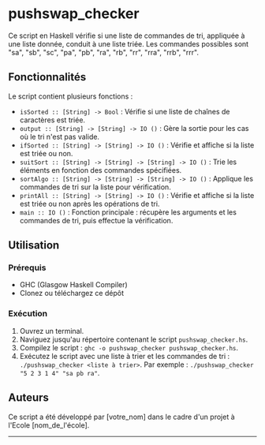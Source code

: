 # pushswap_checker

Ce script en Haskell vérifie si une liste de commandes de tri, appliquée à une liste donnée, conduit à une liste triée. Les commandes possibles sont "sa", "sb", "sc", "pa", "pb", "ra", "rb", "rr", "rra", "rrb", "rrr".

## Fonctionnalités

Le script contient plusieurs fonctions :

- `isSorted :: [String] -> Bool` : Vérifie si une liste de chaînes de caractères est triée.
- `output :: [String] -> [String] -> IO ()` : Gère la sortie pour les cas où le tri n'est pas valide.
- `ifSorted :: [String] -> [String] -> IO ()` : Vérifie et affiche si la liste est triée ou non.
- `suitSort :: [String] -> [String] -> [String] -> IO ()` : Trie les éléments en fonction des commandes spécifiées.
- `sortAlgo :: [String] -> [String] -> [String] -> IO ()` : Applique les commandes de tri sur la liste pour vérification.
- `printAll :: [String] -> [String] -> IO ()` : Vérifie et affiche si la liste est triée ou non après les opérations de tri.
- `main :: IO ()` : Fonction principale : récupère les arguments et les commandes de tri, puis effectue la vérification.

## Utilisation

### Prérequis

- GHC (Glasgow Haskell Compiler)
- Clonez ou téléchargez ce dépôt

### Exécution

1. Ouvrez un terminal.
2. Naviguez jusqu'au répertoire contenant le script `pushswap_checker.hs`.
3. Compilez le script : `ghc -o pushswap_checker pushswap_checker.hs`.
4. Exécutez le script avec une liste à trier et les commandes de tri : `./pushswap_checker <liste à trier>`.
   Par exemple : `./pushswap_checker "5 2 3 1 4" "sa pb ra"`.

## Auteurs

Ce script a été développé par [votre_nom] dans le cadre d'un projet à l'Ecole [nom_de_l'école].

---
